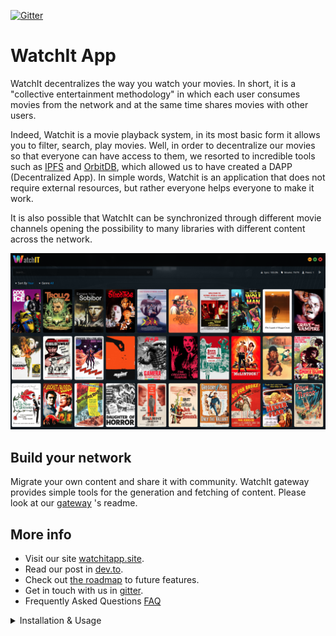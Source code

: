 [![Gitter](https://badges.gitter.im/watchit-app/community.svg)](https://gitter.im/watchit-app/community?utm_source=badge&utm_medium=badge&utm_campaign=pr-badge)

# WatchIt App


WatchIt decentralizes the way you watch your movies. In short, it is a "collective entertainment methodology" in which each user consumes movies from 
the network and at the same time shares movies with other users.

Indeed, Watchit is a movie playback system, in its most basic form it allows you to filter, search, play movies.
Well, in order to decentralize our movies so that everyone can have access to them, we resorted to incredible tools such as [IPFS](https://github.com/ipfs/go-ipfs)
and [OrbitDB](https://orbitdb.org/), which allowed us to have created a DAPP (Decentralized App). In simple words, 
Watchit is an application that does not require external resources, but rather everyone helps everyone to make it work.

It is also possible that WatchIt can be synchronized through different movie channels opening the possibility to many libraries with different content across the network.


[![screenshot](src/media/img/layout/screen.png?raw=true)]()


## Build your network
Migrate your own content and share it with community. WatchIt gateway provides simple tools for the generation and fetching of content. 
Please look at our [gateway](https://github.com/ZorrillosDev/watchit-gateway) 's readme.

##  More info
* Visit our site [watchitapp.site](http://watchitapp.site).
* Read our post in [dev.to](https://dev.to/geolffreym/watchit-2b88).
* Check out [the roadmap](https://github.com/ZorrillosDev/watchit-desktop/projects/1) to future features.
* Get in touch with us in [gitter](https://gitter.im/watchit-app/community).
* Frequently Asked Questions [FAQ](faq.md)


<details>
  <summary>Installation & Usage</summary>
  
## Install

Please run `npm i` to install dependencies

## Usage

In the project directory, you can run:

### `npm run start`

Runs the app in the development mode.<br />
Open to view it in electron.


### `npm run build`

Builds the app for production to the `build` folder.<br />
It correctly bundles React in production mode and optimizes the build for the best performance.

The build is minified and the filenames include the hashes.<br />
Your app is ready to be deployed!

See the section about [deployment](https://facebook.github.io/create-react-app/docs/deployment) for more information.

### `npm run eject`

**Note: this is a one-way operation. Once you `eject`, you can’t go back!**

If you aren’t satisfied with the build tool and configuration choices, you can `eject` at any time. This command will remove the single build dependency from your project.

Instead, it will copy all the configuration files and the transitive dependencies (webpack, Babel, ESLint, etc) right into your project so you have full control over them. All of the commands except `eject` will still work, but they will point to the copied scripts so you can tweak them. At this point you’re on your own.

You don’t have to ever use `eject`. The curated feature set is suitable for small and middle deployments, and you shouldn’t feel obligated to use this feature. However we understand that this tool wouldn’t be useful if you couldn’t customize it when you are ready for it.

</details>

